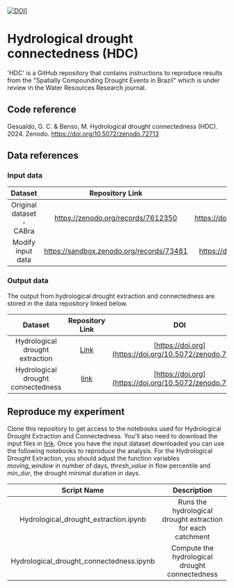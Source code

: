 
[![DOI](https://sandbox.zenodo.org/badge/598627946.svg)](https://sandbox.zenodo.org/doi/10.5072/zenodo.72712)]

# Hydrological drought connectedness (HDC)
'HDC' is a GitHub repository that contains instructions to reproduce results from the "Spatially Compounding Drought Events in Brazil" which is under review in the Water Resources Research journal.

## Code reference
Gesualdo, G. C. & Benso, M. Hydrological drought connectedness (HDC). 2024. Zenodo. https://doi.org/10.5072/zenodo.72713

## Data references
### Input data
|       Dataset       |               Repository Link                |               DOI                |
|:-------------------:|:--------------------------------------------:|:--------------------------------:|
|  Original dataset - CABra             | [https://zenodo.org/records/7612350  ](https://zenodo.org/records/7612350)         | [https://doi.org/10.5281/zenodo.7612350 ](https://doi.org/10.5281/zenodo.7612350)|
|  Modify input data            |   https://sandbox.zenodo.org/records/73481       | https://doi.org/10.5072/zenodo.73481|

### Output data
The output from hydrological drought extraction and connectedness are stored in the data repository linked below.

|       Dataset       |                                Repository Link                                |                   DOI                   |
|:-------------------:|:-----------------------------------------------------------------------------:|:---------------------------------------:|
|Hydrological drought extraction    |  [Link](https://sandbox.zenodo.org/records/73481)| [https://doi.org](https://doi.org/10.5072/zenodo.73481)|
|Hydrological drought connectedness | [link](https://sandbox.zenodo.org/records/73481) | [https://doi.org](https://doi.org/10.5072/zenodo.73481) |


## Reproduce my experiment
Clone this repository to get access to the notebooks used for Hydrological Drought Extraction and Connectedness. You'll also need to download the input files in [link](https://sandbox.zenodo.org/records/73481). Once you have the input dataset downloaded you can use the following notebooks to reproduce the analysis. For the Hydrological Drought Extraction, you should adjust the function variables <em>moving_window</em> in number of days, <em>thresh_value</em> in flow percentile and <em>min_dur</em>, the drought minimal duration in days.  

|                Script Name                 |                                Description                                 |
|:------------------------------------------:|:--------------------------------------------------------------------------:|
|Hydrological_drought_extraction.ipynb | Runs the hydrological drought extraction for each catchment                |
|Hydrological_drought_connectedness.ipynb    | Compute the hydrological drought connectedness                             |

